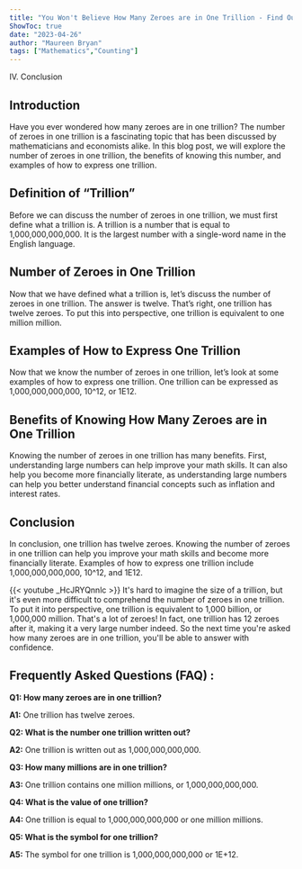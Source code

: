 ```yaml
---
title: "You Won't Believe How Many Zeroes are in One Trillion - Find Out Now!"
ShowToc: true 
date: "2023-04-26"
author: "Maureen Bryan" 
tags: ["Mathematics","Counting"]
---
```

IV. Conclusion

## Introduction

Have you ever wondered how many zeroes are in one trillion? The number of zeroes in one trillion is a fascinating topic that has been discussed by mathematicians and economists alike. In this blog post, we will explore the number of zeroes in one trillion, the benefits of knowing this number, and examples of how to express one trillion.

## Definition of “Trillion”

Before we can discuss the number of zeroes in one trillion, we must first define what a trillion is. A trillion is a number that is equal to 1,000,000,000,000. It is the largest number with a single-word name in the English language.

## Number of Zeroes in One Trillion

Now that we have defined what a trillion is, let’s discuss the number of zeroes in one trillion. The answer is twelve. That’s right, one trillion has twelve zeroes. To put this into perspective, one trillion is equivalent to one million million.

## Examples of How to Express One Trillion

Now that we know the number of zeroes in one trillion, let’s look at some examples of how to express one trillion. One trillion can be expressed as 1,000,000,000,000, 10^12, or 1E12.

## Benefits of Knowing How Many Zeroes are in One Trillion

Knowing the number of zeroes in one trillion has many benefits. First, understanding large numbers can help improve your math skills. It can also help you become more financially literate, as understanding large numbers can help you better understand financial concepts such as inflation and interest rates.

## Conclusion

In conclusion, one trillion has twelve zeroes. Knowing the number of zeroes in one trillion can help you improve your math skills and become more financially literate. Examples of how to express one trillion include 1,000,000,000,000, 10^12, and 1E12.

{{< youtube _HcJRYQnnlc >}} 
It's hard to imagine the size of a trillion, but it's even more difficult to comprehend the number of zeroes in one trillion. To put it into perspective, one trillion is equivalent to 1,000 billion, or 1,000,000 million. That's a lot of zeroes! In fact, one trillion has 12 zeroes after it, making it a very large number indeed. So the next time you're asked how many zeroes are in one trillion, you'll be able to answer with confidence.

## Frequently Asked Questions (FAQ) :
**Q1: How many zeroes are in one trillion?**

**A1:** One trillion has twelve zeroes.

**Q2: What is the number one trillion written out?**

**A2:** One trillion is written out as 1,000,000,000,000.

**Q3: How many millions are in one trillion?**

**A3:** One trillion contains one million millions, or 1,000,000,000,000.

**Q4: What is the value of one trillion?**

**A4:** One trillion is equal to 1,000,000,000,000 or one million millions.

**Q5: What is the symbol for one trillion?**

**A5:** The symbol for one trillion is 1,000,000,000,000 or 1E+12.






